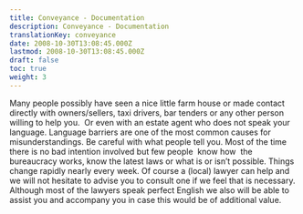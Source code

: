 ```yaml
---
title: Conveyance - Documentation
description: Conveyance - Documentation
translationKey: conveyance
date: 2008-10-30T13:08:45.000Z
lastmod: 2008-10-30T13:08:45.000Z
draft: false
toc: true
weight: 3
---
```


Many people possibly have seen a nice little farm house or made contact directly with owners/sellers, taxi drivers, bar tenders or any other person willing to help you.  Or even with an estate agent who does not speak your language. Language barriers are one of the most common causes for misunderstandings. Be careful with what people tell you. Most of the time there is no bad intention involved but few people  know how  the bureaucracy works, know the latest laws or what is or isn’t possible. Things change rapidly nearly every week. Of course a (local) lawyer can help and we will not hesitate to advise you to consult one if we feel that is necessary. Although most of the lawyers speak perfect English we also will be able to assist you and accompany you in case this would be of additional value.
